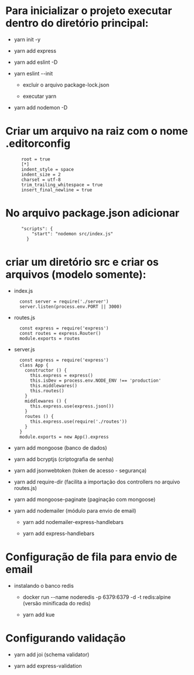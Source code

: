 # Para inicializar o projeto executar dentro do diretório principal:

- yarn init -y

- yarn add express

- yarn add eslint -D

- yarn eslint --init

  - excluir o arquivo package-lock.json

  - executar yarn

- yarn add nodemon -D

# Criar um arquivo na raiz com o nome .editorconfig

          root = true
          [*]
          indent_style = space
          indent_size = 2
          charset = utf-8
          trim_trailing_whitespace = true
          insert_final_newline = true

# No arquivo package.json adicionar

          "scripts": {
              "start": "nodemon src/index.js"
            }

# criar um diretório src e criar os arquivos (modelo somente):

- index.js

        const server = require('./server')
        server.listen(process.env.PORT || 3000)

- routes.js

        const express = require('express')
        const routes = express.Router()
        module.exports = routes

- server.js

        const express = require('express')
        class App {
          constructor () {
            this.express = express()
            this.isDev = process.env.NODE_ENV !== 'production'
            this.middlewares()
            this.routes()
          }
          middlewares () {
            this.express.use(express.json())
          }
          routes () {
            this.express.use(require('./routes'))
          }
        }
        module.exports = new App().express

- yarn add mongoose (banco de dados)

- yarn add bcryptjs (criptografia de senha)

- yarn add jsonwebtoken (token de acesso - segurança)

- yarn add require-dir (facilita a importação dos controllers no arquivo routes.js)

- yarn add mongoose-paginate (paginação com mongoose)

- yarn add nodemailer (módulo para envio de email)

  - yarn add nodemailer-express-handlebars

  - yarn add express-handlebars

# Configuração de fila para envio de email

- instalando o banco redis

  - docker run --name noderedis -p 6379:6379 -d -t redis:alpine (versão minificada do redis)

  - yarn add kue

# Configurando validação

- yarn add joi (schema validator)

- yarn add express-validation
